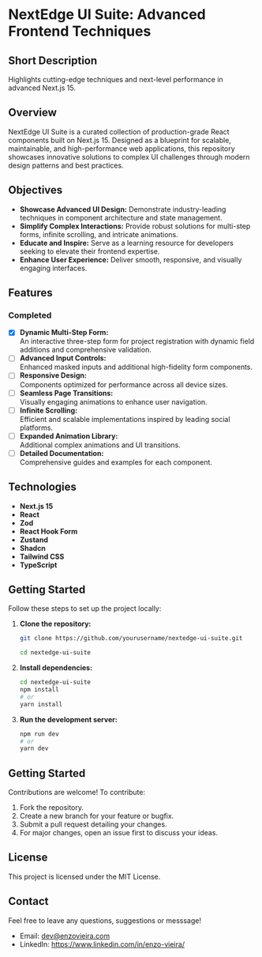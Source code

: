 # NextEdge UI Suite: Advanced Frontend Techniques

## Short Description

Highlights cutting-edge techniques and next-level performance in advanced Next.js 15.

## Overview

NextEdge UI Suite is a curated collection of production-grade React components built on Next.js 15. Designed as a blueprint for scalable, maintainable, and high-performance web applications, this repository showcases innovative solutions to complex UI challenges through modern design patterns and best practices.

## Objectives

- **Showcase Advanced UI Design:** Demonstrate industry-leading techniques in component architecture and state management.
- **Simplify Complex Interactions:** Provide robust solutions for multi-step forms, infinite scrolling, and intricate animations.
- **Educate and Inspire:** Serve as a learning resource for developers seeking to elevate their frontend expertise.
- **Enhance User Experience:** Deliver smooth, responsive, and visually engaging interfaces.

## Features

### Completed

- [x] **Dynamic Multi-Step Form:**  
       An interactive three-step form for project registration with dynamic field additions and comprehensive validation.
- [ ] **Advanced Input Controls:**  
       Enhanced masked inputs and additional high-fidelity form components.
- [ ] **Responsive Design:**  
       Components optimized for performance across all device sizes.
- [ ] **Seamless Page Transitions:**  
       Visually engaging animations to enhance user navigation.
- [ ] **Infinite Scrolling:**  
       Efficient and scalable implementations inspired by leading social platforms.
- [ ] **Expanded Animation Library:**  
       Additional complex animations and UI transitions.
- [ ] **Detailed Documentation:**  
       Comprehensive guides and examples for each component.

## Technologies

- **Next.js 15**
- **React**
- **Zod**
- **React Hook Form**
- **Zustand**
- **Shadcn**
- **Tailwind CSS**
- **TypeScript**

## Getting Started

Follow these steps to set up the project locally:

1. **Clone the repository:**

   ```bash
   git clone https://github.com/yourusername/nextedge-ui-suite.git

   cd nextedge-ui-suite


   ```

2. **Install dependencies:**

   ```bash
   cd nextedge-ui-suite
   npm install
   # or
   yarn install
   ```

3. **Run the development server:**
   ```bash
   npm run dev
   # or
   yarn dev
   ```

## Getting Started

Contributions are welcome! To contribute:

1. Fork the repository.
2. Create a new branch for your feature or bugfix.
3. Submit a pull request detailing your changes.
4. For major changes, open an issue first to discuss your ideas.

## License

This project is licensed under the MIT License.

## Contact

Feel free to leave any questions, suggestions or messsage!

- Email: dev@enzovieira.com
- LinkedIn: https://www.linkedin.com/in/enzo-vieira/
